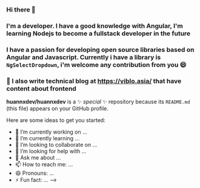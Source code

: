 ### Hi there 👋
### I'm a developer. I have a good knowledge with Angular, I'm learning Nodejs to become a fullstack developer in the future
### I have a passion for developing open source libraries based on Angular and Javascript. Currently i have a library is `NgSelectDropdown`, i'm welcome any contribution from you 😄

### 🌱 I also write technical blog at https://viblo.asia/ that have content about frontend

**huannxdev/huannxdev** is a ✨ _special_ ✨ repository because its `README.md` (this file) appears on your GitHub profile.

Here are some ideas to get you started:

- 🔭 I’m currently working on ...
- 🌱 I’m currently learning ...
- 👯 I’m looking to collaborate on ...
- 🤔 I’m looking for help with ...
- 💬 Ask me about ...
- 📫 How to reach me: ...
- 😄 Pronouns: ...
- ⚡ Fun fact: ...
-->
